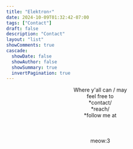 ```yaml
---
title: "Elektron⚡"
date: 2024-10-09T01:32:42-07:00
tags: ["Contact"]
draft: false
description: "Contact"
layout: "list"
showComments: true
cascade:
  showDate: false
  showAuthor: false
  showSummary: true
  invertPagination: true
---
```

<center>Where y'all can / may
<br>feel <bold>free</bold> to 
<br>*contact/
<br>*reach/
<br>*follow me at
</br></br></br></br>
meow:3</center>

